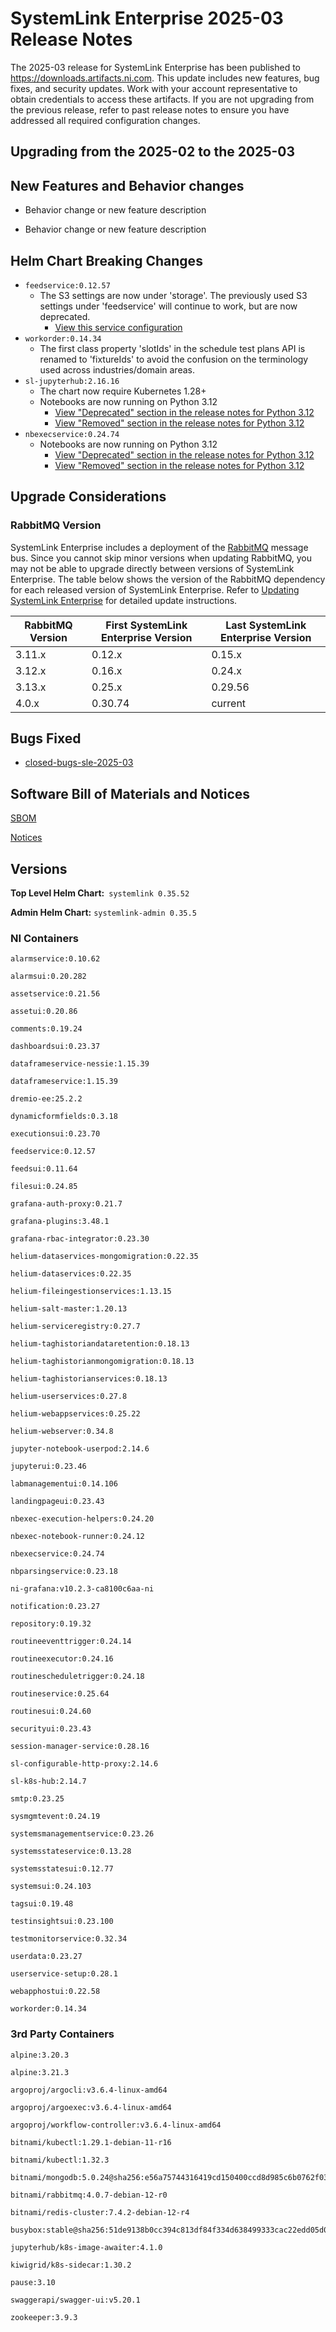 # SystemLink Enterprise 2025-03 Release Notes

The 2025-03 release for SystemLink Enterprise has been
published to <https://downloads.artifacts.ni.com>. This update includes new
features, bug fixes, and security updates. Work with your account representative
to obtain credentials to access these artifacts. If you are not upgrading from
the previous release, refer to past release notes to ensure you have addressed
all required configuration changes.

## Upgrading from the 2025-02 to the 2025-03

<!-- Optional section to include comments and instructions needed to successfully upgrade from the previous release to the current release. If the only changes needed are already captured in Helm Chart Breaking Changes, this section is not needed. -->

## New Features and Behavior changes

- Behavior change or new feature description

- Behavior change or new feature description

## Helm Chart Breaking Changes

- `feedservice:0.12.57`
  - The S3 settings are now under 'storage'. The previously used S3 settings under 'feedservice' will continue to work, but are now deprecated.
    - [View this service configuration](https://github.com/ni/install-systemlink-enterprise/blob/2025-03/getting-started/templates/systemlink-values.yaml#L850)
- `workorder:0.14.34`
  - The first class property 'slotIds' in the schedule test plans API is renamed to 'fixtureIds' to avoid the confusion on the terminology used across industries/domain areas.
- `sl-jupyterhub:2.16.16`
  - The chart now require Kubernetes 1.28+
  - Notebooks are now running on Python 3.12
    - [View "Deprecated" section in the release notes for Python 3.12](https://docs.python.org/3.12/whatsnew/3.12.html#deprecated)
    - [View "Removed" section in the release notes for Python 3.12](https://docs.python.org/3.12/whatsnew/3.12.html#removed)
- `nbexecservice:0.24.74`
  - Notebooks are now running on Python 3.12
    - [View "Deprecated" section in the release notes for Python 3.12](https://docs.python.org/3.12/whatsnew/3.12.html#deprecated)
    - [View "Removed" section in the release notes for Python 3.12](https://docs.python.org/3.12/whatsnew/3.12.html#removed)

## Upgrade Considerations

### RabbitMQ Version

SystemLink Enterprise includes a deployment of the
[RabbitMQ](https://www.rabbitmq.com/) message bus. Since you cannot skip minor
versions when updating RabbitMQ, you may not be able to upgrade directly between
versions of SystemLink Enterprise. The table below shows the version of the
RabbitMQ dependency for each released version of SystemLink Enterprise. Refer to
[Updating SystemLink Enterprise](https://www.ni.com/docs/en-US/bundle/systemlink-enterprise/page/updating-systemlink-enterprise.html)
for detailed update instructions.

| RabbitMQ Version | First SystemLink Enterprise Version | Last SystemLink Enterprise Version |
| ---------------- | ----------------------------------- | ---------------------------------- |
| 3.11.x           | 0.12.x                              | 0.15.x                             |
| 3.12.x           | 0.16.x                              | 0.24.x                             |
| 3.13.x           | 0.25.x                              | 0.29.56                            |
| 4.0.x            | 0.30.74                             | current                            |

## Bugs Fixed

- [closed-bugs-sle-2025-03](https://github.com/ni/install-systemlink-enterprise/tree/2025-03/release-notes/2025-03/closed-bugs-sle-2025-03.xlsx)

## Software Bill of Materials and Notices

[SBOM](https://github.com/ni/install-systemlink-enterprise/tree/2025-03/release-notes/2025-03/sbom)

[Notices](https://github.com/ni/install-systemlink-enterprise/tree/2025-03/release-notes/2025-03/notices)

## Versions

**Top Level Helm Chart:** `systemlink 0.35.52`

**Admin Helm Chart:** `systemlink-admin 0.35.5`

### NI Containers

```text
alarmservice:0.10.62

alarmsui:0.20.282

assetservice:0.21.56

assetui:0.20.86

comments:0.19.24

dashboardsui:0.23.37

dataframeservice-nessie:1.15.39

dataframeservice:1.15.39

dremio-ee:25.2.2

dynamicformfields:0.3.18

executionsui:0.23.70

feedservice:0.12.57

feedsui:0.11.64

filesui:0.24.85

grafana-auth-proxy:0.21.7

grafana-plugins:3.48.1

grafana-rbac-integrator:0.23.30

helium-dataservices-mongomigration:0.22.35

helium-dataservices:0.22.35

helium-fileingestionservices:1.13.15

helium-salt-master:1.20.13

helium-serviceregistry:0.27.7

helium-taghistoriandataretention:0.18.13

helium-taghistorianmongomigration:0.18.13

helium-taghistorianservices:0.18.13

helium-userservices:0.27.8

helium-webappservices:0.25.22

helium-webserver:0.34.8

jupyter-notebook-userpod:2.14.6

jupyterui:0.23.46

labmanagementui:0.14.106

landingpageui:0.23.43

nbexec-execution-helpers:0.24.20

nbexec-notebook-runner:0.24.12

nbexecservice:0.24.74

nbparsingservice:0.23.18

ni-grafana:v10.2.3-ca8100c6aa-ni

notification:0.23.27

repository:0.19.32

routineeventtrigger:0.24.14

routineexecutor:0.24.16

routinescheduletrigger:0.24.18

routineservice:0.25.64

routinesui:0.24.60

securityui:0.23.43

session-manager-service:0.28.16

sl-configurable-http-proxy:2.14.6

sl-k8s-hub:2.14.7

smtp:0.23.25

sysmgmtevent:0.24.19

systemsmanagementservice:0.23.26

systemsstateservice:0.13.28

systemsstatesui:0.12.77

systemsui:0.24.103

tagsui:0.19.48

testinsightsui:0.23.100

testmonitorservice:0.32.34

userdata:0.23.27

userservice-setup:0.28.1

webapphostui:0.22.58

workorder:0.14.34
```

### 3rd Party Containers

```text
alpine:3.20.3

alpine:3.21.3

argoproj/argocli:v3.6.4-linux-amd64

argoproj/argoexec:v3.6.4-linux-amd64

argoproj/workflow-controller:v3.6.4-linux-amd64

bitnami/kubectl:1.29.1-debian-11-r16

bitnami/kubectl:1.32.3

bitnami/mongodb:5.0.24@sha256:e56a75744316419cd150400ccd8d985c6b0762f03c7a3b015f233524d043731f

bitnami/rabbitmq:4.0.7-debian-12-r0

bitnami/redis-cluster:7.4.2-debian-12-r4

busybox:stable@sha256:51de9138b0cc394c813df84f334d638499333cac22edd05d0300b2c9a2dc80dd

jupyterhub/k8s-image-awaiter:4.1.0

kiwigrid/k8s-sidecar:1.30.2

pause:3.10

swaggerapi/swagger-ui:v5.20.1

zookeeper:3.9.3
```
